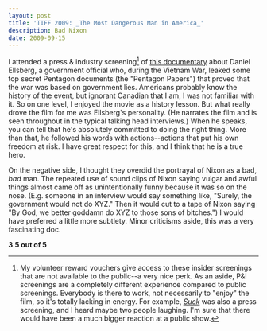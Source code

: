 ```yaml
---
layout: post
title: 'TIFF 2009: _The Most Dangerous Man in America_'
description: Bad Nixon
date: 2009-09-15
---
```


  
I attended a press & industry screening[^1] of [this documentary](http://www.imdb.com/title/tt1319726/) about Daniel Ellsberg, a government official who, during the Vietnam War, leaked some top secret Pentagon documents (the "Pentagon Papers") that proved that the war was based on government lies. Americans probably know the history of the event, but ignorant Canadian that I am, I was not familiar with it. So on one level, I enjoyed the movie as a history lesson. But what really drove the film for me was Ellsberg's personality. (He narrates the film and is seen throughout in the typical talking head interviews.) When he speaks, you can tell that he's absolutely committed to doing the right thing. More than that, he followed his words with actions--actions that put his own freedom at risk. I have great respect for this, and I think that he is a true hero.  
  
On the negative side, I thought they overdid the portrayal of Nixon as a bad, _bad_ man. The repeated use of sound clips of Nixon saying vulgar and awful things almost came off as unintentionally funny because it was so on the nose. (E.g. someone in an interview would say something like, "Surely, the government would not do XYZ." Then it would cut to a tape of Nixon saying "By God, we better goddamn do XYZ to those sons of bitches.") I would have preferred a little more subtlety. Minor criticisms aside, this was a very fascinating doc.
  
**3.5 out of 5**

[^1]: My volunteer reward vouchers give access to these insider screenings that are not available to the public--a very nice perk. As an aside, P&I screenings are a completely different experience compared to public screenings. Everybody is there to work, not necessarily to "enjoy" the film, so it's totally lacking in energy. For example, [_Suck_](../2009-09-15-tiff-2009-suck) was also a press screening, and I heard maybe two people laughing. I'm sure that there would have been a much bigger reaction at a public show.

